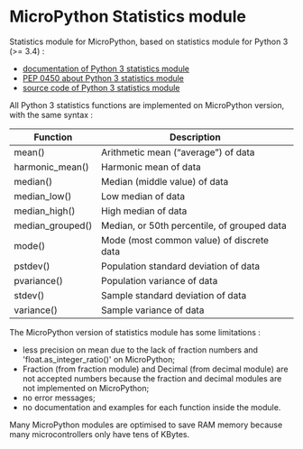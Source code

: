 # MicroPython Statistics module

Statistics module for MicroPython, based on statistics module for Python 3 (>= 3.4) :
- [documentation of Python 3 statistics module](https://docs.python.org/3/library/statistics.html)
- [PEP 0450 about Python 3 statistics module](https://www.python.org/dev/peps/pep-0450/)
- [source code of Python 3 statistics module](https://github.com/python/cpython/blob/3.7/Lib/statistics.py)

All Python 3 statistics functions are implemented on MicroPython version, with the same syntax :

| Function | Description |
| -------- | ----------- |
| mean()   | Arithmetic mean (“average”) of data |
| harmonic_mean()	| Harmonic mean of data |
| median() | Median (middle value) of data |
| median_low()	| Low median of data |
| median_high()	| High median of data |
| median_grouped()	| Median, or 50th percentile, of grouped data |
| mode() |	Mode (most common value) of discrete data |
| pstdev() | Population standard deviation of data |
| pvariance()	| Population variance of data |
| stdev()	| Sample standard deviation of data |
| variance() | Sample variance of data |

The MicroPython version of statistics module has some limitations :
- less precision on mean due to the lack of fraction numbers and 'float.as_integer_ratio()' on MicroPython;
- Fraction (from fraction module) and Decimal (from decimal module) are not accepted numbers because the fraction and decimal modules are not implemented on MicroPython;
- no error messages;
- no documentation and examples for each function inside the module.

Many MicroPython modules are optimised to save RAM memory because many microcontrollers only have tens of KBytes. 
